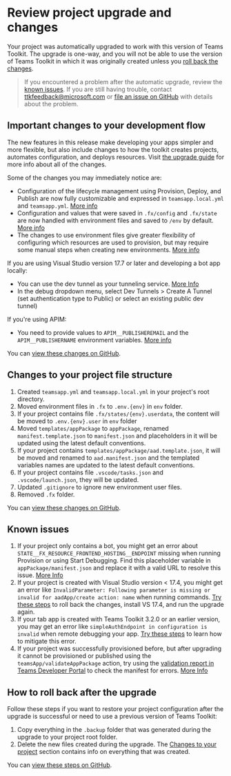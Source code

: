 # Review project upgrade and changes

Your project was automatically upgraded to work with this version of Teams Toolkit. The upgrade is one-way, and you will not be able to use the version of Teams Toolkit in which it was originally created unless you [roll back the changes](#how-to-roll-back-after-the-upgrade).

> If you encountered a problem after the automatic upgrade, review the [known issues](https://aka.ms/teams-toolkit-5.0-upgrade#known-issues). If you are still having trouble, contact ttkfeedback@microsoft.com or [file an issue on GitHub](https://github.com/officedev/teamsfx/issues) with details about the problem.

## Important changes to your development flow

The new features in this release make developing your apps simpler and more flexible, but also include changes to how the toolkit creates projects, automates configuration, and deploys resources. Visit [the upgrade guide](https://aka.ms/teamsfx-v5.0-guide) for more info about all of the changes.

Some of the changes you may immediately notice are:

* Configuration of the lifecycle management using Provision, Deploy, and Publish are now fully customizable and expressed in `teamsapp.local.yml` and `teamsapp.yml`. [More info](https://aka.ms/teamsfx-v5.0-guide#project-files)
* Configuration and values that were saved in `.fx/config` and `.fx/state` are now handled with environment files and saved to `/env` by default. [More info](https://aka.ms/teams-toolkit-5.0-upgrade#environment-management)
* The changes to use environment files give greater flexibility of configuring which resources are used to provision, but may require some manual steps when creating new environments. [More info](https://aka.ms/teams-toolkit-5.0-upgrade#environment-management)

If you are using Visual Studio version 17.7 or later and developing a bot app locally:
* You can use the dev tunnel as your tunneling service. [More Info](https://aka.ms/vs-dev-tunnel-guidance)
* In the debug dropdown menu, select Dev Tunnels > Create A Tunnel (set authentication type to Public) or select an existing public dev tunnel)

If you're using APIM:
* You need to provide values to `APIM__PUBLISHEREMAIL` and the `APIM__PUBLISHERNAME` environment variables. [More info](https://aka.ms/teams-toolkit-5.0-upgrade#provision-apim-service)

You can [view these changes on GitHub](https://aka.ms/teams-toolkit-5.0-upgrade#feature-changes-that-impact-your-development-flow).

## Changes to your project file structure

1. Created `teamsapp.yml` and `teamsapp.local.yml` in your project's root directory.
2. Moved environment files in `.fx` to `.env.{env}` in `env` folder.
3. If your project contains file `.fx/states/{env}.userdata`, the content will be moved to `.env.{env}.user` in `env` folder
4. Moved `templates/appPackage` to `appPackage`, renamed `manifest.template.json` to `manifest.json` and placeholders in it will be updated using the latest default conventions.
5. If your project contains `templates/appPackage/aad.template.json`, it will be moved and renamed to `aad.manifest.json` and the templated variables names are updated to the latest default conventions.
6. If your project contains file `.vscode/tasks.json` and `.vscode/launch.json`, they will be updated.
7. Updated `.gitignore` to ignore new environment user files.
8. Removed `.fx` folder.

You can [view these changes on GitHub](https://aka.ms/teams-toolkit-5.0-upgrade#file-changes).

## Known issues

1. If your project only contains a bot, you might get an error about `STATE__FX_RESOURCE_FRONTEND_HOSTING__ENDPOINT` missing when running Provision or using Start Debugging. Find this placeholder variable in `appPackage/manifest.json` and replace it with a valid URL to resolve this issue. [More Info](https://aka.ms/teams-toolkit-5.0-upgrade#state__fx_resource_frontend_hosting__endpoint-missing-error-in-some-projects)
2. If your project is created with Visual Studio version < 17.4, you might get an error like `InvalidParameter: Following parameter is missing or invalid for aadApp/create action: name` when running commands. [Try these steps](#how-to-roll-back-after-the-upgrade) to roll back the changes, install VS 17.4, and run the upgrade again.
3. If your tab app is created with Teams Toolkit 3.2.0 or an earlier version, you may get an error like `simpleAuthEndpoint in configuration is invalid` when remote debugging your app. [Try these steps](https://aka.ms/teams-toolkit-5.0-upgrade#simpleauthendpoint-in-configuration-is-invalid) to learn how to mitigate this error.
4. If your project was successfully provisioned before, but after upgrading it cannot be provisioned or published using the `teamsApp/validateAppPackage` action, try using the [validation report in Teams Developer Portal](https://dev.teams.microsoft.com/validation) to check the manifest for errors. [More Info](https://aka.ms/teams-toolkit-5.0-upgrade#teamsappvalidateapppackage-failed-error)

## How to roll back after the upgrade

Follow these steps if you want to restore your project configuration after the upgrade is successful or need to use a previous version of Teams Toolkit:
1. Copy everything in the `.backup` folder that was generated during the upgrade to your project root folder.
2. Delete the new files created during the upgrade. The [Changes to your project](#changes-to-your-project) section contains info on everything that was created.

You can [view these steps on GitHub](https://aka.ms/teams-toolkit-5.0-upgrade#how-to-roll-back).
